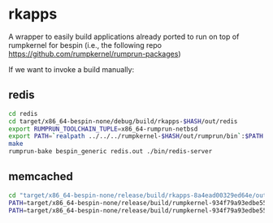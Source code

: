 # rkapps

A wrapper to easily build applications already ported to run on top of rumpkernel for bespin
(i.e., the following repo <https://github.com/rumpkernel/rumprun-packages>)

If we want to invoke a build manually:

## redis

```bash
cd redis
cd target/x86_64-bespin-none/debug/build/rkapps-$HASH/out/redis
export RUMPRUN_TOOLCHAIN_TUPLE=x86_64-rumprun-netbsd
export PATH=`realpath ../../../rumpkernel-$HASH/out/rumprun/bin`:$PATH
make
rumprun-bake bespin_generic redis.out ./bin/redis-server
```

## memcached

```bash
cd "target/x86_64-bespin-none/release/build/rkapps-8a4ead00329ed64e/out/memcached"
PATH=target/x86_64-bespin-none/release/build/rumpkernel-934f79a93edbe559/out/rumprun/bin:$PATH RUMPRUN_TOOLCHAIN_TUPLE=x86_64-rumprun-netbsd make -j 12
PATH=target/x86_64-bespin-none/release/build/rumpkernel-934f79a93edbe559/out/rumprun/bin:$PATH RUMPRUN_TOOLCHAIN_TUPLE=x86_64-rumprun-netbsd rumprun-bake bespin_generic ../../../../memcached.bin build/memcached
```
